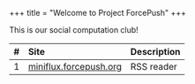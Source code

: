 +++
title = "Welcome to Project ForcePush"
+++

This is our social computation club!

|# |Site                                                    |Description|
|-:|:-------------------------------------------------------|:----------|
|1 |[miniflux.forcepush.org](https://miniflux.forcepush.org)|RSS reader |
